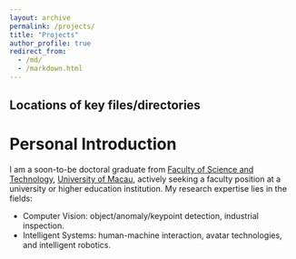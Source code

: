 ```yaml
---
layout: archive
permalink: /projects/
title: "Projects"
author_profile: true
redirect_from: 
  - /md/
  - /markdown.html
---
```


## Locations of key files/directories


Personal Introduction
======
I am a soon-to-be doctoral graduate from [Faculty of Science and Technology](https://www.fst.um.edu.mo/), [University of Macau](https://www.um.edu.mo/), actively seeking a faculty position at a university or higher education institution. My research expertise lies in the fields:
* Computer Vision: object/anomaly/keypoint detection, industrial inspection.
* Intelligent Systems: human-machine interaction, avatar technologies, and intelligent robotics.
